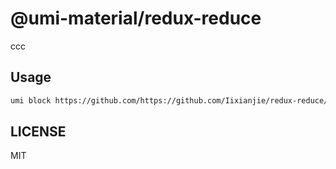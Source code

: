 # @umi-material/redux-reduce

ccc

## Usage

```sh
umi block https://github.com/https://github.com/Iixianjie/redux-reduce/tree/master/redux-reduce
```

## LICENSE

MIT
